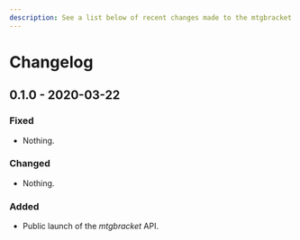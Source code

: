 ```yaml
---
description: See a list below of recent changes made to the mtgbracket API.
---
```


# Changelog

## 0.1.0 - 2020-03-22

### Fixed

* Nothing.

### Changed

* Nothing.

### Added

* Public launch of the _mtgbracket_ API.



